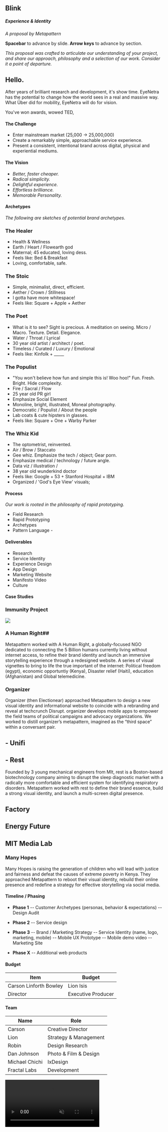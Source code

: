 ## Blink ##
##### Experience & Identity #####

*A proposal by Metapattern*



**Spacebar** to advance by slide. 
**Arrow keys** to advance by section.



*This proposal was crafted to articulate our understanding of your project,
and share our approach, philosophy and a selection of our work. Consider it a point of departure.*
<!-- .slide: data-background="/lib/img/eye.jpg" -->



## Hello. ##

After years of brilliant research and development, it's show time.  EyeNetra has the potential to change how the world sees in a real and massive way. What Über did for mobility, EyeNetra will do for vision.

You've won awards, wowed TED, 
<!-- .slide: data-background="/lib/img/splat.jpg" -->



#### The Challenge #### 
<!-- .slide: data-background="/lib/img/paint.jpg" -->
- Enter mainstream market (25,000 -> 25,000,000)
- Create a remarkably simple, approachable service experience.
- Present a consistent, intentional brand across digital, physical and experiential mediums.




#### The Vision ####
<!-- .slide: data-background="/lib/img/stones.jpg" -->
- *Better, faster cheaper.*
- *Radical simplicity.*
- *Delightful experience.*
- *Effortless brilliance.*
- *Memorable Personality.*



#### Archetypes ####
*The following are sketches of potential brand archetypes.*
<!-- .slide: data-background="/lib/img/swirl.jpg" -->


### The Healer ###
- Health & Wellness
- Earth / Heart / Flowearth god
- Maternal; 45 educated, loving dess.
- Feels like: Bed & Breakfast
- Loving, comfortable, safe.


### The Stoic ###
- Simple, minimalist, direct, efficient.
- Aether / Crown / Stillness
- I gotta have more whitespace!
- Feels like: Square + Apple + Aether


### The Poet ###
- What is it to see? Sight is precious. A meditation on seeing. Micro / Macro. Texture. Detail. Elegance.
- Water / Throat / Lyrical
- 30 year old artist / architect / poet.
- Timeless / Curated / Luxury / Emotional
- Feels like: Kinfolk + _____


### The Populist ###
- "You won't believe how fun and simple this is! Woo hoo!" Fun. Fresh. Bright. Hide complexity.
- Fire / Sacral / Flow
- 25 year old PR girl
- Emphasize Social Element
- Monoline, bright, illustrated, Moneal photography.
- Democratic / Populist / About the people
- Lab coats & cute hipsters in glasses.
- Feels like: Square + One + Warby Parker


### The Whiz Kid ###
- The optometrist, reinvented.
- Air / Brow / Staccato
- Gee whiz. Emphasize the tech / object; Gear porn.
- Emphasize medical / technology / future angle.
- Data viz / illustration / 
- 38 year old wunderkind doctor
- Feels like: Google + 53 + Stanford Hospital + IBM
- Organized / 'God's Eye View' visuals;



#### Process ####
*Our work is rooted in the philosophy of rapid prototyping.*
<!-- .slide: data-background="/lib/img/osawa.jpg" -->


- Field Research
- Rapid Prototyping
- Archetypes
- Pattern Language - 



#### Deliverables ####
<!-- .slide: data-background="/lib/img/swirl.jpg" -->
- Research
- Service Identity 
- Experience Design 
- App Design
- Marketing Website 
- Manifesto Video 
- Culture



#### Case Studies ####



### Immunity Project ##


<img src="/lib/img/display.png"/>


<!-- .slide: data-background="/lib/img/osawa.jpg" -->


<!-- .slide: data-background="/lib/img/triptych.jpg" -->



### A Human Right##
Metapattern worked with A Human Right, a globally-focused NGO dedicated to connecting the 5 Billion humans currently living without internet access, to refine their brand identity and launch an immersive storytelling experience through a redesigned website. A series of visual vignettes to bring to life the true important of the internet: Political freedom (egypt), economic opportuntiy (Kenya), Disaster relief (Haiti), education (Afghanistan) and Global telemedicine.


<!-- .slide: data-background="/lib/img/display.jpg" -->



### Organizer ##
Organizer (then Electionear) approached Metapattern to design a new visual identity and informational website to coincide with a rebranding and reveal at techcrunch Disrupt. organizer develops mobile apps to empower the field teams of political campaigns and advocacy organizations. We worked to distill organizer’s metapattern, imagined as the “third space” within a conversant pair.



## - Unifi ##
<!-- .slide: data-background="/lib/img/osawa.jpg" -->



## - Rest ##
Founded by 3 young mechanical engineers from MIt, rest is a Boston-based biotechnology company aiming to disrupt the sleep diagnostic market with a radically more comfortable and efficient system for identifying respiratory disorders. Metapattern worked with rest to define their brand essence, build a strong visual identity, and launch a multi-screen digital presence.



## Factory ##



## Energy Future ##



## MIT Media Lab ##



### Many Hopes ###
Many Hopes is raising the generation of children who will lead with justice and fairness and defeat the causes of extreme poverty in Kenya. They approached Metapattern to reboot their visual identity, rebuild their online presence and redefine a strategy for effective storytelling via social media.



#### Timeline / Phasing ####


- **Phase 1**
  -- Customer Archetypes (personas, behavior & expectations)
  -- Design Audit


- **Phase 2**
  -- Service design


- **Phase 3**
  -- Brand / Marketing Strategy
  -- Service Identity (name, logo, marketing, mobile)
  -- Mobile UX Prototype
  -- Mobile demo video
  -- Marketing Site


- **Phase X**
  -- Additional web products



#### Budget ####
Item | Budget
-----|-------
Carson Linforth Bowley | Lion Isis | 
Director | Executive Producer | Producer



#### Team ####
Name | Role
-----|-------
Carson | Creative Director
Lion | Strategy & Management
Robin | Design Research
Dan Johnson | Photo & Film & Design
Michael Chichi | IxDesign
Fractal Labs | Development



<video class="stretch" src="/lib/vid/texture.mp4" autoplay loop muted></video>